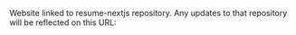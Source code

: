 Website linked to resume-nextjs repository. Any updates to that repository will be reflected on this URL:

